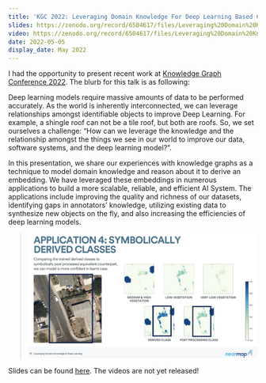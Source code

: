 ```yaml
---
title: 'KGC 2022: Leveraging Domain Knowledge For Deep Learning Based Computer Vision'
slides: https://zenodo.org/record/6504617/files/Leveraging%20Domain%20Knowledge%20For%20Deep%20Learning%20Based%20Computer%20Vision.pdf?download=1
video: https://zenodo.org/record/6504617/files/Leveraging%20Domain%20Knowledge%20For%20Deep%20Learning%20Based%20Computer%20Vision.pdf?download=1
date: 2022-05-05
display_date: May 2022
---
```


I had the opportunity to present recent work at [Knowledge Graph Conference 2022][talk]. The blurb for this talk is as following: 

Deep learning models require massive amounts of data to be performed accurately. As the world is inherently interconnected, we can leverage relationships amongst identifiable objects to improve Deep Learning. For example, a shingle roof can not be a tile roof, but both are roofs. So, we set ourselves a challenge: “How can we leverage the knowledge and the relationship amongst the things we see in our world to improve our data, software systems, and the deep learning model?”. 

In this presentation, we share our experiences with knowledge graphs as a technique to model domain knowledge and reason about it to derive an embedding. We have leveraged these embeddings in numerous applications to build a more scalable, reliable, and efficient AI System. The applications include improving the quality and richness of our datasets, identifying gaps in annotators’ knowledge, utilizing existing data to synthesize new objects on the fly, and also increasing the efficiencies of deep learning models.

>![](/images/talks/kgc_2022.jpg)


Slides can be found [here][slides]. The videos are not yet released!

[talk]: https://www.knowledgegraph.tech/speakers/suneeta-mall/
[zenodo]: https://zenodo.org/record/6504617#.YmvCnpJBxZM
[slides]: https://zenodo.org/record/6504617/files/Leveraging%20Domain%20Knowledge%20For%20Deep%20Learning%20Based%20Computer%20Vision.pdf?download=1SuneetaMall_WhoKilledMyPod_KubeConNA_2021.pptx


